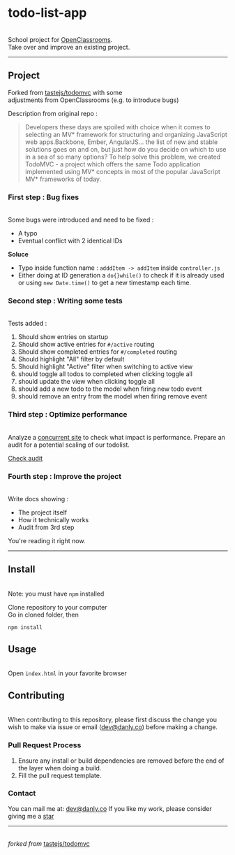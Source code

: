 # todo-list-app

\
School project for [OpenClassrooms](openclassrooms.com).  
Take over and improve an existing project.

---

## Project

Forked from [tastejs/todomvc](https://github.com/tastejs/todomvc) with some  
adjustments from OpenClassrooms (e.g. to introduce bugs)

Description from original repo :

> Developers these days are spoiled with choice when it comes to selecting an MV\* framework for structuring and organizing JavaScript web apps.Backbone, Ember, AngularJS... the list of new and stable solutions goes on and on, but just how do you decide on which to use in a sea of so many options? To help solve this problem, we created TodoMVC - a project which offers the same Todo application implemented using MV* concepts in most of the popular JavaScript MV* frameworks of today.

### First step : Bug fixes

\
Some bugs were introduced and need to be fixed :

- A typo
- Eventual conflict with 2 identical IDs

**Soluce**

- Typo inside function name : `adddItem -> addItem` inside `controller.js`
- Either doing at ID generation a `do{}while()` to check if it is already used or using `new Date.time()` to get a new timestamp each time.

### Second step : Writing some tests

\
Tests added :

1. Should show entries on startup
1. Should show active entries for `#/active` routing
1. Should show completed entries for `#/completed` routing
1. Should highlight "All" filter by default
1. Should highlight "Active" filter when switching to active view
1. should toggle all todos to completed when clicking toggle all
1. should update the view when clicking toggle all
1. should add a new todo to the model when firing new todo event
1. should remove an entry from the model when firing remove event

### Third step : Optimize performance

\
Analyze a [concurrent site](http://todolistme.net/) to check what impact is performance. Prepare an audit for a potential scaling of our todolist.

<a href="./audit.pdf" rel="noreferrer noopener"  target="_blank">Check audit</a>

### Fourth step : Improve the project

\
Write docs showing :

- The project itself
- How it technically works
- Audit from 3rd step

You're reading it right now.

---

## Install

\
Note: you must have `npm` installed

Clone repository to your computer  
Go in cloned folder, then

```bash
npm install
```

## Usage

\
Open `index.html` in your favorite browser

## Contributing

\
When contributing to this repository, please first discuss the change you wish to make via issue or email ([dev@danly.co](mailto:dev@danly.co)) before making a change.

### Pull Request Process

1. Ensure any install or build dependencies are removed before the end of the layer when doing a build.
2. Fill the pull request template.

### Contact

You can mail me at: [dev@danly.co](mailto:dev@danly.co)
If you like my work, please consider giving me a [star](https://github.com/danlybc)

---

\
_forked from_ [tastejs/todomvc](https://github.com/tastejs/todomvc)
